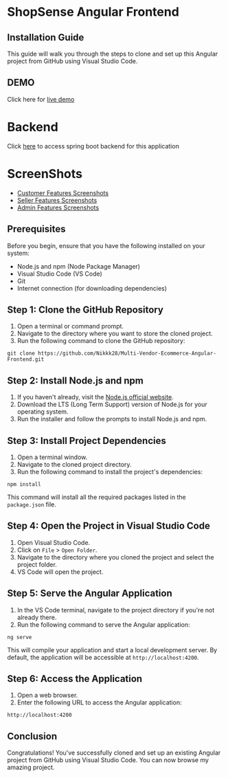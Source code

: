 # ShopSense Angular Frontend

## Installation Guide

This guide will walk you through the steps to clone and set up this Angular project from GitHub using Visual Studio Code.

## DEMO
Click here for [live demo](https://multi-vendor-ecommerce-angular-fron.vercel.app)

# Backend
Click [here](https://github.com/Nikkk28/Multi-Vendor-Ecommerce-using-Spring-Boot) to access spring boot backend for this application

# ScreenShots
- [Customer Features Screenshots](/CustomerFeaturesScreenshots.md)
- [Seller Features Screenshots](/SellerFeaturesScreenshots.md)
- [Admin Features Screenshots](/AdminFeaturesScreenshots.md)

## Prerequisites

Before you begin, ensure that you have the following installed on your system:

- Node.js and npm (Node Package Manager)
- Visual Studio Code (VS Code)
- Git
- Internet connection (for downloading dependencies)

## Step 1: Clone the GitHub Repository

1. Open a terminal or command prompt.
2. Navigate to the directory where you want to store the cloned project.
3. Run the following command to clone the GitHub repository:

```
git clone https://github.com/Nikkk28/Multi-Vendor-Ecommerce-Angular-Frontend.git
```

## Step 2: Install Node.js and npm

1. If you haven't already, visit the [Node.js official website](https://nodejs.org/).
2. Download the LTS (Long Term Support) version of Node.js for your operating system.
3. Run the installer and follow the prompts to install Node.js and npm.

## Step 3: Install Project Dependencies

1. Open a terminal window.
2. Navigate to the cloned project directory.
3. Run the following command to install the project's dependencies:

```
npm install
```

This command will install all the required packages listed in the `package.json` file.

## Step 4: Open the Project in Visual Studio Code

1. Open Visual Studio Code.
2. Click on `File` > `Open Folder`.
3. Navigate to the directory where you cloned the project and select the project folder.
4. VS Code will open the project.

## Step 5: Serve the Angular Application

1. In the VS Code terminal, navigate to the project directory if you're not already there.
2. Run the following command to serve the Angular application:

```
ng serve
```

This will compile your application and start a local development server. By default, the application will be accessible at `http://localhost:4200`.

## Step 6: Access the Application

1. Open a web browser.
2. Enter the following URL to access the Angular application:

```
http://localhost:4200
```

## Conclusion

Congratulations! You've successfully cloned and set up an existing Angular project from GitHub using Visual Studio Code. You can now browse my amazing project.
